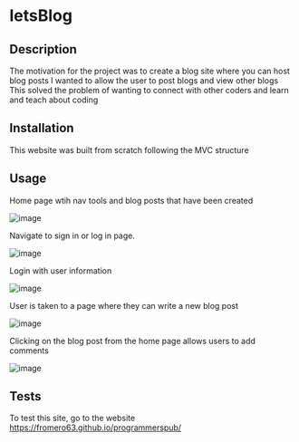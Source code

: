 # letsBlog


## Description

The motivation for the project was to create a blog site where you can host blog posts
I wanted to allow the user to post blogs and view other blogs
This solved the problem of wanting to connect with other coders and learn and teach about coding

## Installation

This website was built from scratch following the MVC structure

## Usage

Home page wtih nav tools and blog posts that have been created

![image](https://github.com/FROMERO63/letsBlog/assets/134673364/77e2e867-ecd6-47f1-906e-9b1b2b84cd7b)

Navigate to sign in or log in page.

![image](https://github.com/FROMERO63/letsBlog/assets/134673364/29fcbee8-4f66-413d-a495-63bb69b01598)

Login with user information

![image](https://github.com/FROMERO63/letsBlog/assets/134673364/1d566de4-9830-4628-bf8d-c189183c9aa6)

User is taken to a page where they can write a new blog post

![image](https://github.com/FROMERO63/letsBlog/assets/134673364/3134e8a9-578a-4d15-b06a-bad76afa4f3b)

Clicking on the blog post from the home page allows users to add comments

![image](https://github.com/FROMERO63/letsBlog/assets/134673364/c6d32c87-ef07-48ed-971c-fc95d2d08eeb)




## Tests

To test this site, go to the website https://fromero63.github.io/programmerspub/

